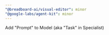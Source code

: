```yaml
---
"@breadboard-ai/visual-editor": minor
"@google-labs/agent-kit": minor
---
```


Add "Prompt" to Model (aka "Task" in Specialist)
